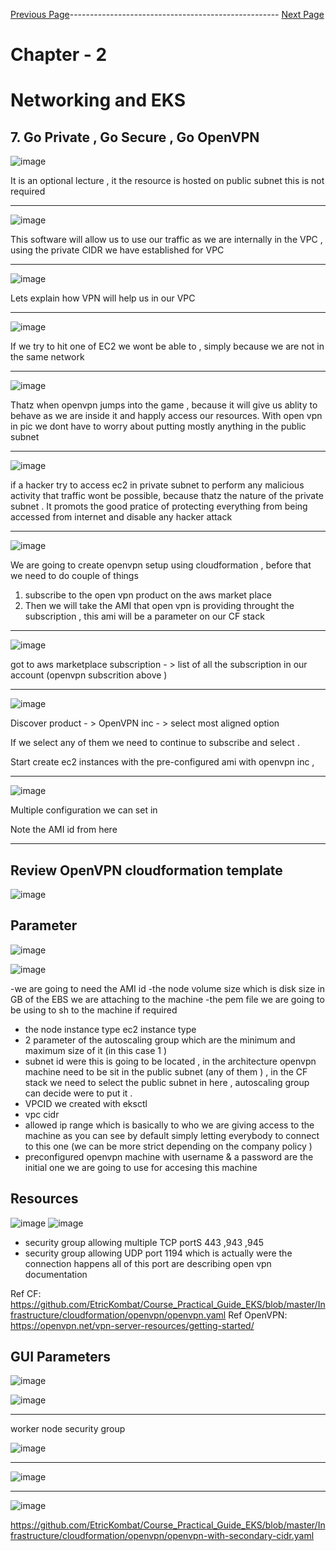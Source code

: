 


[Previous Page](https://github.com/EtricKombat/Course_Practical_Guide_EKS/blob/master/_docs/ch2/networking_and_eks.md)---------------------------------------------------- [Next Page](https://github.com/EtricKombat/Course_Practical_Guide_EKS/blob/master/_docs/ch2/dns_do_not_suffer.md)





# Chapter - 2 
# Networking and EKS

## 7. Go Private , Go Secure , Go OpenVPN

![image](https://user-images.githubusercontent.com/33585301/119473607-f5062080-bd68-11eb-997a-2f52f54293c7.png)

It is an optional lecture , it the resource is hosted on public subnet this is not required 
_____________________________

![image](https://user-images.githubusercontent.com/33585301/119473643-fd5e5b80-bd68-11eb-83bc-c3f78df48662.png)

This software will allow us to use our traffic as we are  internally in the  VPC , using the private CIDR we have established for  VPC
_____________________________

![image](https://user-images.githubusercontent.com/33585301/119473791-1ff07480-bd69-11eb-8609-1c0a3623362d.png)

Lets explain how VPN will help us in our VPC 
_____________________________

![image](https://user-images.githubusercontent.com/33585301/119473814-27178280-bd69-11eb-8c97-6c5dd846b5ab.png)

If we try to hit one of EC2 we wont be able to , simply because we are not in the same network 
_____________________________

![image](https://user-images.githubusercontent.com/33585301/119473839-2c74cd00-bd69-11eb-9f18-55fe32328705.png)

Thatz when openvpn jumps into the game , because it will give us ablity to behave as we are inside it and happly access our resources.
With open vpn in pic we dont have to worry about putting mostly anything in the public subnet 
_____________________________

![image](https://user-images.githubusercontent.com/33585301/119473899-40203380-bd69-11eb-9902-07af16f87f0f.png)

if a hacker try to access ec2 in private subnet to perform any malicious activity that traffic wont be possible, because thatz the nature of the private subnet .
It promots the good pratice of protecting everything from being accessed from internet and disable any hacker attack 

_____________________________

![image](https://user-images.githubusercontent.com/33585301/119474005-5a5a1180-bd69-11eb-9151-076a54e929a9.png)


We are going to create openvpn setup using cloudformation , before that we need to do couple of things 

1) subscribe to the open vpn product on the aws market place 
2) Then we will take the AMI that open vpn is providing throught the subscription , this ami will be a parameter on our CF stack
_____________________________

![image](https://user-images.githubusercontent.com/33585301/119474046-647c1000-bd69-11eb-91e4-34b844886887.png)

got to aws marketplace subscription - > list of all the subscription in our account (openvpn subscrition above ) 

_____________________________

![image](https://user-images.githubusercontent.com/33585301/119474122-7493ef80-bd69-11eb-8399-a777538cdf67.png)

Discover product - > OpenVPN inc - > select most aligned option 

If we select any of them we need to continue to subscribe and select .

Start create ec2 instances with the pre-configured ami with openvpn inc ,

_____________________________

![image](https://user-images.githubusercontent.com/33585301/119474679-0a2f7f00-bd6a-11eb-99bd-3c822bee2c3c.png)


Multiple configuration we can set in 

Note the AMI id from here


____________________________

## Review OpenVPN cloudformation template 


![image](https://user-images.githubusercontent.com/33585301/120166424-2e7fd580-c21a-11eb-99db-59f43d89cb10.png)

## Parameter

![image](https://user-images.githubusercontent.com/33585301/120166482-3e97b500-c21a-11eb-9dec-984ff9fdb8cf.png)

![image](https://user-images.githubusercontent.com/33585301/120167923-ee215700-c21b-11eb-9c60-cf9374ccd78e.png)



-we are going to need the AMI id 
-the node volume size which is disk size in GB of the EBS we are attaching to the machine 
-the pem file we are going to be using to sh to the machine if required 
- the node instance type ec2 instance type 
- 2 parameter of the autoscaling group which are the minimum and maximum size of it (in this case 1 ) 
- subnet id were this is going to be located , in the architecture openvpn machine need to be sit in the public subnet (any of them  ) , in the CF stack we need to select the public subnet in here , autoscaling group can decide were to put it .
- VPCID we created with eksctl 
- vpc cidr 
- allowed ip range which is basically to who we are giving access to the machine as you can see by default simply letting everybody to connect to this one (we can be more strict depending on the company policy ) 
- preconfigured openvpn machine  with  username & a password are the initial one we are going to use for accesing this machine 

## Resources 

![image](https://user-images.githubusercontent.com/33585301/120168407-70118000-c21c-11eb-8d9e-28f550bb7624.png)
![image](https://user-images.githubusercontent.com/33585301/120168946-12316800-c21d-11eb-8f4e-e41edaa5e090.png)



- security group  allowing multiple TCP portS  443 ,943 ,945
- security group  allowing  UDP  port 1194 which is actually were the connection happens all of this port are describing open vpn documentation



Ref CF: https://github.com/EtricKombat/Course_Practical_Guide_EKS/blob/master/Infrastructure/cloudformation/openvpn/openvpn.yaml
Ref OpenVPN: https://openvpn.net/vpn-server-resources/getting-started/


## GUI Parameters 

![image](https://user-images.githubusercontent.com/33585301/119475782-136d1b80-bd6b-11eb-8772-df9c99727fdc.png)




![image](https://user-images.githubusercontent.com/33585301/119475922-35669e00-bd6b-11eb-8978-35109662f191.png)


____________________________

worker node security group

![image](https://user-images.githubusercontent.com/33585301/119476164-7068d180-bd6b-11eb-9ade-c3121b543034.png)


____________________________


![image](https://user-images.githubusercontent.com/33585301/119476345-9aba8f00-bd6b-11eb-8e2b-f09be2b13100.png)


____________________________

![image](https://user-images.githubusercontent.com/33585301/119476389-a27a3380-bd6b-11eb-820f-697ef0299c4b.png)


https://github.com/EtricKombat/Course_Practical_Guide_EKS/blob/master/Infrastructure/cloudformation/openvpn/openvpn-with-secondary-cidr.yaml




